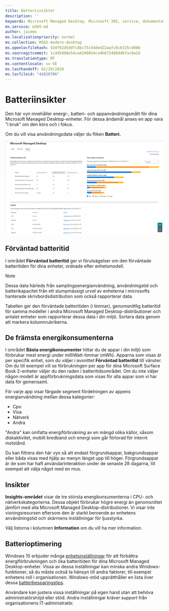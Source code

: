 ```yaml
---
title: Batteriinsikter
description: ''
keywords: Microsoft Managed Desktop, Microsoft 365, service, dokumentation
ms.service: m365-md
author: jaimeo
ms.localizationpriority: normal
ms.collection: M365-modern-desktop
ms.openlocfilehash: 434f62d5ddfc8bc75c54de422aafc8c6325c4086
ms.sourcegitcommit: 1c445d68e54ca4249024ca4bb72460dd6fac0a2d
ms.translationtype: MT
ms.contentlocale: sv-SE
ms.lasthandoff: 02/20/2020
ms.locfileid: "42810766"
---
```

# <a name="battery-insights"></a>Batteriinsikter
Den här vyn innehåller energi-, batteri- och appanvändningsmått för dina Microsoft Managed Desktop-enheter. För dessa ändamål anses en app vara "i bruk" om den körs och i fokus.

Om du vill visa användningsdata väljer du fliken **Batteri.**

![Batteriruta: förväntad batteritid per enhetsmodell i övre vänstra, övre energikonsumenter (efter app) i övre högra, insikter tabell över botten. Dokumentationslänk längst upp till höger.](../../media/insights_battery.png)

## <a name="predicted-battery-life"></a>Förväntad batteritid

I området **Förväntad batteritid** ger vi förutsägelser om den förväntade batteritiden för dina enheter, ordnade efter enhetsmodell.

> [!NOTE]
> Dessa data härleds från samplingsenergianvändning, användningstid och batterikapacitet från ett slumpmässigt <em>urval</em> av enheterna i microsofts hanterade skrivbordsdistribution som också rapporterar data.

Tabellen ger den förväntade batteritiden (i timmar), genomsnittlig batteritid för samma modeller i andra Microsoft Managed Desktop-distributioner och antalet enheter som rapporterar dessa data i din miljö. Sortera data genom att markera kolumnrubrikerna.



## <a name="top-energy-consumers"></a>De främsta energikonsumenterna

I området **Bästa energikonsumenter** hittar du de appar i din miljö som förbrukar mest energi under milliWatt-timmar (mWh). Apparna som visas är per specifik enhet, som du väljer i avsnittet **Förväntad batteritid** till vänster. Om du till exempel vill se förbrukningen per app för dina Microsoft Surface Book 2-enheter väljer du den raden i batteritidsområdet. Om du inte väljer någon modell är appförbrukningsdata som visas för alla appar som vi har data för gemensamt.

 För varje app visar färgade segment fördelningen av appens energianvändning mellan dessa kategorier:

- Cpu
- Visa
- Nätverk
- Andra

"Andra" kan omfatta energiförbrukning av en mängd olika källor, såsom diskaktivitet, mobilt bredband och energi som går förlorad för internt motstånd. 

Du kan filtrera den här vyn så att endast förgrundsappar, bakgrundsappar eller båda visas med hjälp av menyn längst upp till höger. Förgrundsappar är de som har haft användarinteraktion under de senaste 28 dagarna, till exempel att välja något med en mus.

## <a name="insights"></a>Insikter

**Insights-området** visar de tre största energikonsumenterna i CPU- och nätverkskategorierna. Dessa objekt förbrukar högre energi än genomsnittet jämfört med alla Microsoft Managed Desktop-distributioner. Vi visar inte visningsresursen eftersom den är starkt beroende av enhetens användningstid och skärmens inställningar för ljusstyrka. 

Välj listorna i kolumnen **Information** om du vill ha mer information.

## <a name="battery-optimization"></a>Batterioptimering

Windows 10 erbjuder många [enhetsinställningar](https://support.microsoft.com/help/20443/windows-10-battery-saving-tips) för att förbättra energiförbrukningen och öka batteritiden för dina Microsoft Managed Desktop-enheter. Vissa av dessa inställningar kan minska andra Windows-funktioner, så du måste också ta hänsyn till andra faktorer, till exempel enhetens roll i organisationen. Windows-stöd upprätthåller en lista över dessa [batteribesparingstips](https://support.microsoft.com/help/20443/windows-10-battery-saving-tips).

Användare kan justera vissa inställningar på egen hand utan att behöva administratörshöjd eller stöd. Andra inställningar kräver support från organisationens IT-administratör.
